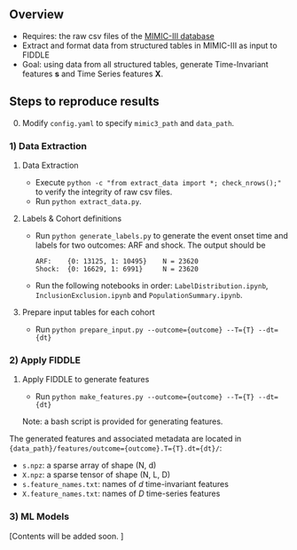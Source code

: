 ## Overview
- Requires: the raw csv files of the [MIMIC-III database](https://mimic.physionet.org/about/mimic/)
- Extract and format data from structured tables in MIMIC-III as input to FIDDLE
- Goal: using data from all structured tables, generate Time-Invariant features **s** and Time Series features __X__. 

## Steps to reproduce results

0. Modify `config.yaml` to specify `mimic3_path` and `data_path`.

### 1) Data Extraction

1. Data Extraction
    - Execute `python -c "from extract_data import *; check_nrows();"` to verify the integrity of raw csv files.
    - Run `python extract_data.py`.

1. Labels & Cohort definitions
    - Run `python generate_labels.py` to generate the event onset time and labels for two outcomes: ARF and shock. The output should be
        ```
        ARF:    {0: 13125, 1: 10495}    N = 23620
        Shock:  {0: 16629, 1: 6991}     N = 23620
        ```
    - Run the following notebooks in order: `LabelDistribution.ipynb`, `InclusionExclusion.ipynb` and `PopulationSummary.ipynb`.

1. Prepare input tables for each cohort

    - Run `python prepare_input.py --outcome={outcome} --T={T} --dt={dt}`

### 2) Apply FIDDLE
1. Apply FIDDLE to generate features
    
    - Run `python make_features.py --outcome={outcome} --T={T} --dt={dt}`
    
    Note: a bash script is provided for generating features.

The generated features and associated metadata are located in `{data_path}/features/outcome={outcome}.T={T}.dt={dt}/`:

- `s.npz`: a sparse array of shape (N, d)
- `X.npz`: a sparse tensor of shape (N, L, D)
- `s.feature_names.txt`: names of _d_ time-invariant features
- `X.feature_names.txt`: names of _D_ time-series features

### 3) ML Models
[Contents will be added soon. ]
